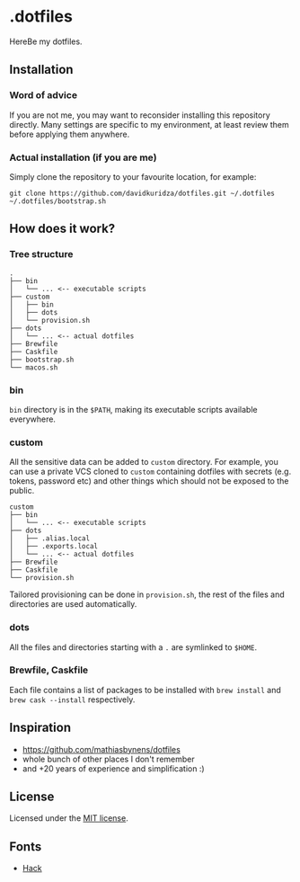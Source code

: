 # .dotfiles

HereBe my dotfiles.

## Installation

### Word of advice

If you are not me, you may want to reconsider installing this repository directly.
Many settings are specific to my environment, at least review them before applying them anywhere.

### Actual installation (if you are me)

Simply clone the repository to your favourite location, for example:

```shell
git clone https://github.com/davidkuridza/dotfiles.git ~/.dotfiles
~/.dotfiles/bootstrap.sh
```

## How does it work?

### Tree structure

```
.
├── bin
│   └── ... <-- executable scripts
├── custom
│   ├── bin
│   ├── dots
│   └── provision.sh
├── dots
│   └── ... <-- actual dotfiles
├── Brewfile
├── Caskfile
├── bootstrap.sh
└── macos.sh
```

### bin

`bin` directory is in the `$PATH`, making its executable scripts available everywhere.

### custom

All the sensitive data can be added to `custom` directory.
For example, you can use a private VCS cloned to `custom` containing dotfiles with secrets (e.g. tokens, password etc) and other things which should not be exposed to the public.

```
custom
├── bin
│   └── ... <-- executable scripts
├── dots
│   ├── .alias.local
│   ├── .exports.local
│   └── ... <-- actual dotfiles
├── Brewfile
├── Caskfile
└── provision.sh
```

Tailored provisioning can be done in `provision.sh`, the rest of the files and directories are used automatically.

### dots

All the files and directories starting with a `.` are symlinked to `$HOME`.

### Brewfile, Caskfile

Each file contains a list of packages to be installed with `brew install` and `brew cask --install` respectively.

## Inspiration

* <https://github.com/mathiasbynens/dotfiles>
* whole bunch of other places I don't remember
* and +20 years of experience and simplification :)

## License

Licensed under the [MIT license](LICENSE).

## Fonts

* [Hack](https://sourcefoundry.org/hack/)
